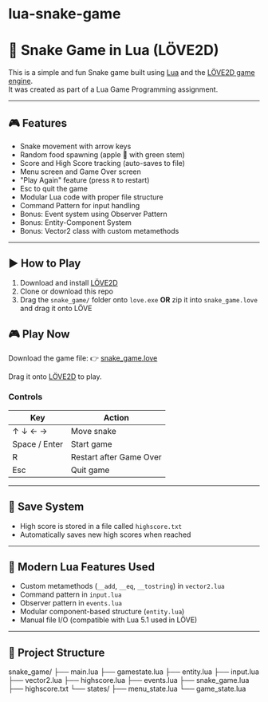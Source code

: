 # lua-snake-game
# 🐍 Snake Game in Lua (LÖVE2D)

This is a simple and fun Snake game built using [Lua](https://www.lua.org/) and the [LÖVE2D game engine](https://love2d.org/).  
It was created as part of a Lua Game Programming assignment.

---

## 🎮 Features

- Snake movement with arrow keys
- Random food spawning (apple 🍎 with green stem)
- Score and High Score tracking (auto-saves to file)
- Menu screen and Game Over screen
- "Play Again" feature (press `R` to restart)
- Esc to quit the game
- Modular Lua code with proper file structure
- Command Pattern for input handling
- Bonus: Event system using Observer Pattern
- Bonus: Entity-Component System
- Bonus: Vector2 class with custom metamethods

---

## ▶️ How to Play

1. Download and install [LÖVE2D](https://love2d.org/)
2. Clone or download this repo
3. Drag the `snake_game/` folder onto `love.exe` **OR** zip it into `snake_game.love` and drag it onto LÖVE

## 🎮 Play Now

Download the game file:
👉 [snake_game.love](snake_game.love)

Drag it onto [LÖVE2D](https://love2d.org/) to play.

### Controls

| Key | Action               |
|-----|----------------------|
| ↑ ↓ ← → | Move snake         |
| Space / Enter | Start game        |
| R   | Restart after Game Over |
| Esc | Quit game            |

---

## 💾 Save System

- High score is stored in a file called `highscore.txt`
- Automatically saves new high scores when reached

---

## 🧠 Modern Lua Features Used

- Custom metamethods (`__add`, `__eq`, `__tostring`) in `vector2.lua`
- Command pattern in `input.lua`
- Observer pattern in `events.lua`
- Modular component-based structure (`entity.lua`)
- Manual file I/O (compatible with Lua 5.1 used in LÖVE)

---

## 📁 Project Structure
snake_game/
├── main.lua
├── gamestate.lua
├── entity.lua
├── input.lua
├── vector2.lua
├── highscore.lua
├── events.lua
├── snake_game.lua
├── highscore.txt 
└── states/
    ├── menu_state.lua
    └── game_state.lua


